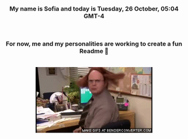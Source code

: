 


<div align="center">
<h3 >My name is Sofia and today is Tuesday, 26 October, 05:04 GMT-4</h3><br>
<h3 >For now, me and my personalities are working to create a fun Readme 👋
</h3><br>
<img src='img/dwight.gif' alt='working...'/>
</div>
